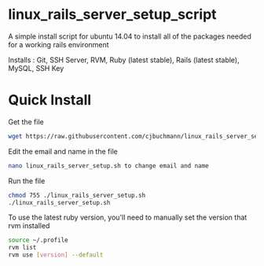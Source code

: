 linux_rails_server_setup_script
===============================

A simple install script for ubuntu 14.04 to install all of the packages needed for a working rails environment

Installs : Git, SSH Server, RVM, Ruby (latest stable), Rails (latest stable), MySQL, SSH Key


Quick Install
===============================

Get the file
```bash
wget https://raw.githubusercontent.com/cjbuchmann/linux_rails_server_setup_script/master/linux_rails_server_setup.sh
```

Edit the email and name in the file
```bash
nano linux_rails_server_setup.sh to change email and name
```

Run the file
```bash
chmod 755 ./linux_rails_server_setup.sh
./linux_rails_server_setup.sh
```

To use the latest ruby version, you'll need to manually set the version that rvm installed

```bash
source ~/.profile
rvm list
rvm use [version] --default
```
